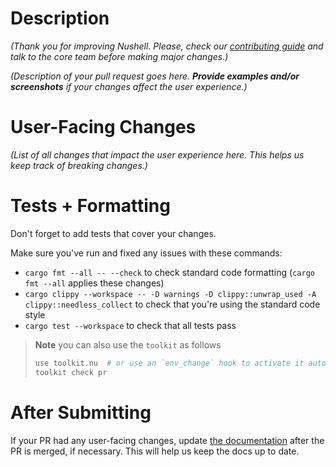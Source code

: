 
# Description

_(Thank you for improving Nushell. Please, check our [contributing guide](../CONTRIBUTING.md) and talk to the core team before making major changes.)_

_(Description of your pull request goes here. **Provide examples and/or screenshots** if your changes affect the user experience.)_

# User-Facing Changes

_(List of all changes that impact the user experience here. This helps us keep track of breaking changes.)_

# Tests + Formatting

Don't forget to add tests that cover your changes.

Make sure you've run and fixed any issues with these commands:

- `cargo fmt --all -- --check` to check standard code formatting (`cargo fmt --all` applies these changes)
- `cargo clippy --workspace -- -D warnings -D clippy::unwrap_used -A clippy::needless_collect` to check that you're using the standard code style
- `cargo test --workspace` to check that all tests pass

> **Note**
> you can also use the `toolkit` as follows
> ```bash
> use toolkit.nu  # or use an `env_change` hook to activate it automatically
> toolkit check pr
> ```

# After Submitting

If your PR had any user-facing changes, update [the documentation](https://github.com/nushell/nushell.github.io) after the PR is merged, if necessary. This will help us keep the docs up to date.
